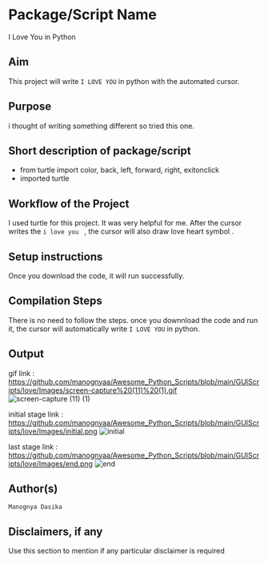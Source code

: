 # Package/Script Name
I Love You in Python

## Aim
This project will write `I LOVE YOU` in python with the automated cursor.

## Purpose
i thought of writing something different so tried this one.

## Short description of package/script

- from turtle import color, back, left, forward, right, exitonclick
- imported turtle


## Workflow of the Project
I used turtle for this project. It was very helpful for me. After the cursor writes the `i love you ` , the cursor will also draw love heart symbol .

## Setup instructions

Once you download the code, it will run successfully.

## Compilation Steps

There is no need to follow the steps. once you downnload the code and run it, the cursor will automatically write `I LOVE YOU` in python.

## Output

gif link : https://github.com/manognyaa/Awesome_Python_Scripts/blob/main/GUIScripts/love/Images/screen-capture%20(11)%20(1).gif
![screen-capture (11) (1)](https://user-images.githubusercontent.com/77045147/124641701-9f1ab180-deac-11eb-9e88-708b5e8f2bd8.gif)

initial stage  link : https://github.com/manognyaa/Awesome_Python_Scripts/blob/main/GUIScripts/love/Images/initial.png
![initial](https://user-images.githubusercontent.com/77045147/124641207-0e43d600-deac-11eb-9382-399f0c7e9bb1.png)

last stage link : https://github.com/manognyaa/Awesome_Python_Scripts/blob/main/GUIScripts/love/Images/end.png
![end](https://user-images.githubusercontent.com/77045147/124641242-19970180-deac-11eb-93cb-1cb9974f1425.png)


## Author(s)

`Manognya Dasika`


## Disclaimers, if any

Use this section to mention if any particular disclaimer is required
